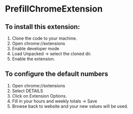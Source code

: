 # PrefillChromeExtension

## To install this extension:

1. Clone the code to your machine. 
2. Open chrome://extensions
3. Enable developer mode
4. Load Unpacked -> select the cloned dir. 
5. Enable the extension. 


## To configure the default numbers
1. Open chrome://extensions
2. Select DETAILS
3. Click on Extension Options. 
4. Fill in your hours and weekly totals -> Save
5. Browse back to website and your new values will be used.
